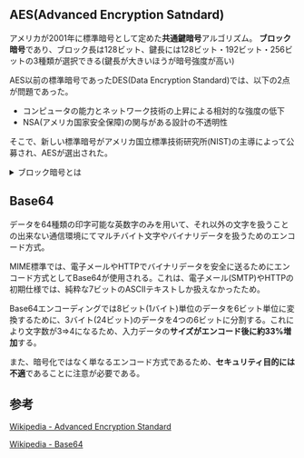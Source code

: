 ## AES(Advanced Encryption Satndard)

アメリカが2001年に標準暗号として定めた**共通鍵暗号**アルゴリズム。
**ブロック暗号**であり、ブロック長は128ビット、鍵長には128ビット・192ビット・256ビットの3種類が選択できる(鍵長が大きいほうが暗号強度が高い)

AES以前の標準暗号であったDES(Data Encryption Standard)では、以下の2点が問題であった。

- コンピュータの能力とネットワーク技術の上昇による相対的な強度の低下
- NSA(アメリカ国家安全保障)の関与がある設計の不透明性

そこで、新しい標準暗号がアメリカ国立標準技術研究所(NIST)の主導によって公募され、AESが選出された。

<details>
<summary>ブロック暗号とは</summary>
固定長のデータブロックを単位として暗号化を行う暗号方式の一種。 以下が特徴 

- 固定長のブロック単位で処理：データを一定の長さ(例: AESでは128ビット)に分割して暗号化・復号化する。

- 共通鍵暗号方式：暗号化と復号化に同じ鍵を使用する

- 暗号化モード(動作モード)：複数のブロックをどのように処理するかを定義する。主なモードは以下
  - ECB（Electronic Codebook）: 各ブロックを独立して処理する(安全性が低い)
  - CBC（Cipher Block Chaining）: 前の暗号文ブロックを利用して連鎖的に処理する
  - CTR（Counter）: カウンターを利用し、並列処理が可能

</details>

## Base64

データを64種類の印字可能な英数字のみを用いて、それ以外の文字を扱うことの出来ない通信環境にてマルチバイト文字やバイナリデータを扱うためのエンコード方式。

MIME標準では、電子メールやHTTPでバイナリデータを安全に送るためにエンコード方式としてBase64が使用される。これは、電子メール(SMTP)やHTTPの初期仕様では、純粋な7ビットのASCIIテキストしか扱えなかったため。

Base64エンコーディングでは8ビット(1バイト)単位のデータを6ビット単位に変換するために、3バイト(24ビット)のデータを4つの6ビットに分割する。これにより文字数が3⇒4になるため、入力データの**サイズがエンコード後に約33%増加**する。

また、暗号化ではなく単なるエンコード方式であるため、**セキュリティ目的には不適**であることに注意が必要である。

## 参考

[Wikipedia - Advanced Encryption Standard](https://ja.wikipedia.org/wiki/Advanced_Encryption_Standard#cite_note-okamoto2002_51-4)

[Wikipedia - Base64](https://ja.wikipedia.org/wiki/Base64)